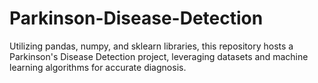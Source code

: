 # Parkinson-Disease-Detection
Utilizing pandas, numpy, and sklearn libraries, this repository hosts a Parkinson's Disease Detection project, leveraging datasets and machine learning algorithms for accurate diagnosis.
